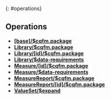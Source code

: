{: #operations}

## Operations
* [**[base]/$cqfm.package**](OperationDefinition-cqfm-package.html)
* [**Library/$cqfm.package**](OperationDefinition-cqfm-package.html)
* [**Library/[id]/$cqfm.package**](OperationDefinition-cqfm-package.html)
* [**Library/$data-requirements**](OperationDefinition-Library-data-requirements.html)
* [**Measure/[id]/$cqfm.package**](OperationDefinition-cqfm-package.html)
* [**Measure/$data-requirements**](OperationDefinition-Measure-data-requirements.html)
* [**MeasureReport/$cqfm.package**](OperationDefinition-cqfm-package.html)
* [**MeasureReport/[id]/$cqfm.package**](OperationDefinition-cqfm-package.html)
* [**ValueSet/$expand**](OperationDefinition-ValueSet-expand.html)
